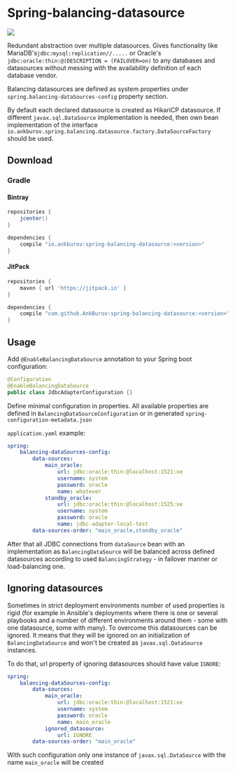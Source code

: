 # Spring-balancing-datasource
[![](https://jitpack.io/v/AnkBurov/spring-balancing-datasource.svg)](https://jitpack.io/#AnkBurov/spring-balancing-datasource)

Redundant abstraction over multiple datasources. 
Gives functionality like MariaDB's`jdbc:mysql:replication//.....` 
or Oracle's `jdbc:oracle:thin:@(DESCRIPTION = (FAILOVER=on)` to any databases and datasources
without messing with the availability definition of each database vendor. 

Balancing datasources are defined as system properties under `spring.balancing-dataSources-config`
property section. 

By default each declared datasource is created as HikariCP datasource. If different
`javax.sql.DataSource` implementation is needed, then own bean implementation
of the interface `io.ankburov.spring.balancing.datasource.factory.DataSourceFactory`
should be used. 

## Download
### Gradle
#### Bintray
```groovy
repositories {
    jcenter()
}

dependencies {
    compile "io.ankburov:spring-balancing-datasource:<version>"
}
```

#### JitPack
```groovy
repositories {
    maven { url 'https://jitpack.io' }
}

dependencies {
    compile "com.github.AnkBurov:spring-balancing-datasource:<version>"
}
```

## Usage

Add `@EnableBalancingDataSource` annotation to your Spring boot configuration:
```java
@Configuration
@EnableBalancingDataSource
public class JdbcAdapterConfiguration {}
```

Define minimal configuration in properties. All available properties are defined in `BalancingDataSourceConfiguration`
or in generated `spring-configuration-metadata.json`

`application.yaml` example:
```yaml
spring:
    balancing-dataSources-config:
        data-sources:
            main_oracle:
                url: jdbc:oracle:thin:@localhost:1521:xe
                username: system
                password: oracle
                name: whatever
            standby_oracle:
                url: jdbc:oracle:thin:@localhost:1525:xe
                username: system
                password: oracle
                name: jdbc-adapter-local-test
        data-sources-order: "main_oracle,standby_oracle"
```
After that all JDBC connections from `dataSource` bean with an implementation as `BalancingDataSource` will be balanced across 
defined datasources according to used `BalancingStrategy` - in failover manner or load-balancing one. 

## Ignoring datasources

Sometimes in strict deployment environments number of used properties is rigid (for example in Ansible's deployments
where there is one or several playbooks and a number of different environments around them - some with one datasource, some with 
many). To overcome this datasources can be ignored. It means that they will be ignored on an initialization of 
`BalancingDataSource` and won't be created as `javax.sql.DataSource` instances. 

To do that, url property of ignoring datasources should have value `IGNORE`:
```yaml
spring:
    balancing-dataSources-config:
        data-sources:
            main_oracle:
                url: jdbc:oracle:thin:@localhost:1521:xe
                username: system
                password: oracle
                name: main_oracle
            ignored_datasource:
                url: IGNORE
        data-sources-order: "main_oracle"
```
With such configuration only one instance of `javax.sql.DataSource` with the name `main_oracle` will be created
